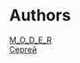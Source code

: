 # Authors

<a href="https://t.me/M_O_D_E_R">M_O_D_E_R</a><br>
<a href="https://t.me/kapets1337">Сергей</a><br>
